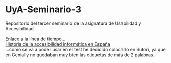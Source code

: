 # UyA-Seminario-3
Repositorio del tercer seminario de la asignatura de Usabilidad y Accesibilidad

Enlace a la línea de tiempo...  
[Historia de la accesibilidad informática en España](https://www.sutori.com/story/legislacion--kvornLcoXBuxAX5YosMDnse9)  
...como se va a poder usar en el test he decidido colocarlo en Sutori, ya que en Genially no quedaban muy bien las etiquetas de más de 2 palabras.
